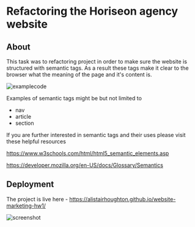 # Refactoring the Horiseon agency website

## About

This task was to refactoring project in order to make sure the website is structured with semantic tags. As a result these tags make it clear to the browser what the meaning of the page and it's content is. 

![examplecode](https://user-images.githubusercontent.com/67862734/138595805-b4b77486-d8d5-4fdd-82db-ec0a888ab434.png)

Examples of semantic tags might be but not limited to 

- nav
- article 
- section 

If you are further interested in semantic tags and their uses please visit these helpful resources 

https://www.w3schools.com/html/html5_semantic_elements.asp

https://developer.mozilla.org/en-US/docs/Glossary/Semantics

## Deployment 

The project is live here - https://alistairhoughton.github.io/website-marketing-hw1/

![screenshot](https://i.gyazo.com/6c6fc2c2dbf202b1d2ce9bf76e7c2905.jpg)
